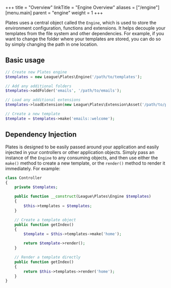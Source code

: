 +++
title = "Overview"
linkTitle = "Engine Overview"
aliases = ["/engine"]
[menu.main]
parent = "engine"
weight = 1
+++

Plates uses a central object called the `Engine`, which is used to store the environment configuration, functions and extensions. It helps decouple your templates from the file system and other dependencies. For example, if you want to change the folder where your templates are stored, you can do so by simply changing the path in one location.

## Basic usage

```php
// Create new Plates engine
$templates = new League\Plates\Engine('/path/to/templates');

// Add any additional folders
$templates->addFolder('emails', '/path/to/emails');

// Load any additional extensions
$templates->loadExtension(new League\Plates\Extension\Asset('/path/to/public'));

// Create a new template
$template = $templates->make('emails::welcome');
```

## Dependency Injection

Plates is designed to be easily passed around your application and easily injected in your controllers or other application objects. Simply pass an instance of the `Engine` to any consuming objects, and then use either the `make()` method to create a new template, or the `render()` method to render it immediately. For example:

```php
class Controller
{
    private $templates;

    public function __construct(League\Plates\Engine $templates)
    {
        $this->templates = $templates;
    }

    // Create a template object
    public function getIndex()
    {
        $template = $this->templates->make('home');

        return $template->render();
    }

    // Render a template directly
    public function getIndex()
    {
        return $this->templates->render('home');
    }
}
```
